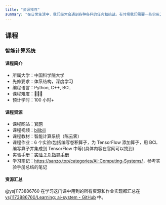 ```yaml
---
title: "资源推荐"
summary: "在日常生活中，我们经常会遇到各种各样的任务和挑战。有时候我们需要一些实用工具来帮助我们更好地完成这些任务。在本文中，我将向您介绍一些我个人认为非常实用的工具，这些工具可以帮助您更好地管理时间，提高生产力，并让您的生活更加轻松和高效。让我们一起探索这些实用工具吧！"
---
```


## 课程
### 智能计算系统

#### 课程简介
- 所属大学：中国科学院大学
- 先修要求：体系结构，深度学习
- 编程语言：Python, C++, BCL
- 课程难度：🌟🌟🌟
- 预计学时：100 小时+

#### 课程资源
- 课程网站：[官网](https://novel.ict.ac.cn/aics/)
- 课程视频：[bilibili](https://space.bilibili.com/494117284)
- 课程教材：智能计算系统（陈云霁）
- 课程作业：6 个实验(包括编写卷积算子，为 TensorFlow 添加算子，用 BCL 编写算子并集成到 TensorFlow 中等)(具体内容在官网可以找到)
- 实验手册：[实验 2.0 指导手册](https://forum.cambricon.com/index.php?m=content&c=index&a=show&catid=155&id=708)
- 学习笔记：<https://sanzo.top/categories/AI-Computing-Systems/>，参考实验手册总结的笔记

#### 资源汇总
@ysj1173886760 在学习这门课中用到的所有资源和作业实现都汇总在 [ysj1173886760/Learning: ai-system - GitHub](https://github.com/ysj1173886760/Learning/tree/master/ai-system) 中。




